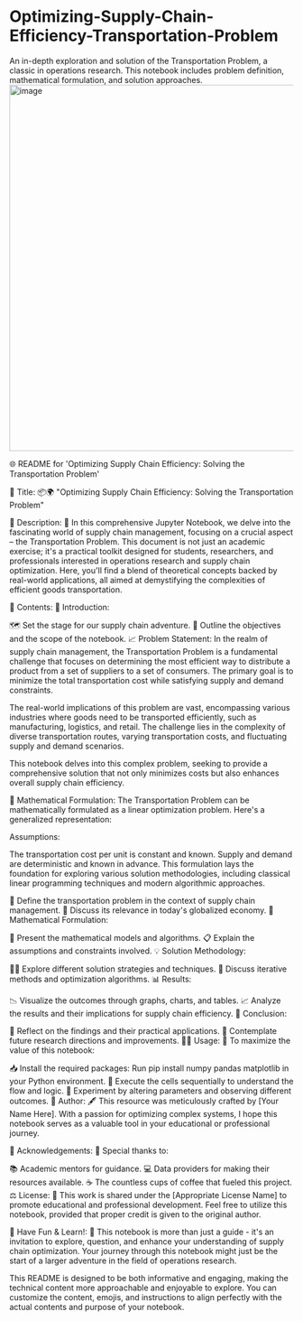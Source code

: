 # Optimizing-Supply-Chain-Efficiency-Transportation-Problem
An in-depth exploration and solution of the Transportation Problem, a classic in operations research. This notebook includes problem definition, mathematical formulation, and solution approaches.
<img width="649" alt="image" src="https://github.com/Yachubalaji/Optimizing-Supply-Chain-Efficiency-Transportation-Problem/assets/116568951/485d5425-1461-44d4-98ab-fecb8dd544db">

🌐 README for 'Optimizing Supply Chain Efficiency: Solving the Transportation Problem'

🚀 Title:
📦🌍 "Optimizing Supply Chain Efficiency: Solving the Transportation Problem"

🔎 Description:
🧐 In this comprehensive Jupyter Notebook, we delve into the fascinating world of supply chain management, focusing on a crucial aspect – the Transportation Problem. This document is not just an academic exercise; it's a practical toolkit designed for students, researchers, and professionals interested in operations research and supply chain optimization. Here, you'll find a blend of theoretical concepts backed by real-world applications, all aimed at demystifying the complexities of efficient goods transportation.

📖 Contents:
🎤 Introduction:

🗺️ Set the stage for our supply chain adventure.
🏁 Outline the objectives and the scope of the notebook.
📈 Problem Statement:
In the realm of supply chain management, the Transportation Problem is a fundamental challenge that focuses on determining the most efficient way to distribute a product from a set of suppliers to a set of consumers. The primary goal is to minimize the total transportation cost while satisfying supply and demand constraints.

The real-world implications of this problem are vast, encompassing various industries where goods need to be transported efficiently, such as manufacturing, logistics, and retail. The challenge lies in the complexity of diverse transportation routes, varying transportation costs, and fluctuating supply and demand scenarios.

This notebook delves into this complex problem, seeking to provide a comprehensive solution that not only minimizes costs but also enhances overall supply chain efficiency.

🧮 Mathematical Formulation:
The Transportation Problem can be mathematically formulated as a linear optimization problem. Here's a generalized representation:


Assumptions:

The transportation cost per unit is constant and known.
Supply and demand are deterministic and known in advance.
This formulation lays the foundation for exploring various solution methodologies, including classical linear programming techniques and modern algorithmic approaches.

🧩 Define the transportation problem in the context of supply chain management.
📝 Discuss its relevance in today's globalized economy.
🧮 Mathematical Formulation:

📐 Present the mathematical models and algorithms.
📋 Explain the assumptions and constraints involved.
💡 Solution Methodology:

🧑‍💻 Explore different solution strategies and techniques.
🔄 Discuss iterative methods and optimization algorithms.
📊 Results:

📉 Visualize the outcomes through graphs, charts, and tables.
📈 Analyze the results and their implications for supply chain efficiency.
🤔 Conclusion:

💭 Reflect on the findings and their practical applications.
🔮 Contemplate future research directions and improvements.
👩‍💻 Usage:
🔑 To maximize the value of this notebook:

📥 Install the required packages: Run pip install numpy pandas matplotlib in your Python environment.
🔄 Execute the cells sequentially to understand the flow and logic.
🧪 Experiment by altering parameters and observing different outcomes.
👤 Author:
🖋️ This resource was meticulously crafted by [Your Name Here]. With a passion for optimizing complex systems, I hope this notebook serves as a valuable tool in your educational or professional journey.

🙏 Acknowledgements:
🌟 Special thanks to:

📚 Academic mentors for guidance.
💻 Data providers for making their resources available.
☕ The countless cups of coffee that fueled this project.
⚖️ License:
📜 This work is shared under the [Appropriate License Name] to promote educational and professional development. Feel free to utilize this notebook, provided that proper credit is given to the original author.

🎉 Have Fun & Learn!:
🌱 This notebook is more than just a guide - it's an invitation to explore, question, and enhance your understanding of supply chain optimization. Your journey through this notebook might just be the start of a larger adventure in the field of operations research.

This README is designed to be both informative and engaging, making the technical content more approachable and enjoyable to explore. You can customize the content, emojis, and instructions to align perfectly with the actual contents and purpose of your notebook.


